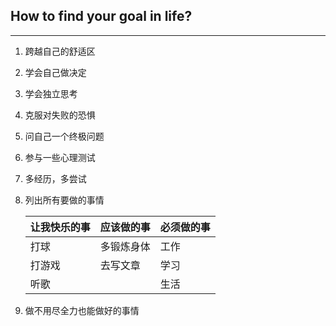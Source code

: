 ## How to find your goal in life?
****** 
1. 跨越自己的舒适区 
2. 学会自己做决定 
3. 学会独立思考 
4. 克服对失败的恐惧 
5. 问自己一个终极问题 
6. 参与一些心理测试 
7. 多经历，多尝试 
8. 列出所有要做的事情 


   让我快乐的事|应该做的事|必须做的事
   --|--|--
   打球|多锻炼身体|工作
   打游戏|去写文章|学习
   听歌||生活

10. 做不用尽全力也能做好的事情


